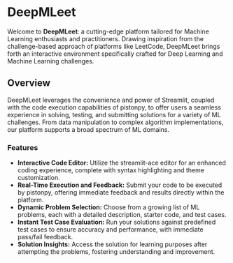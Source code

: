 # DeepMLeet

Welcome to **DeepMLeet**: a cutting-edge platform tailored for Machine Learning enthusiasts and practitioners. Drawing inspiration from the challenge-based approach of platforms like LeetCode, DeepMLeet brings forth an interactive environment specifically crafted for Deep Learning and Machine Learning challenges.

## Overview

DeepMLeet leverages the convenience and power of Streamlit, coupled with the code execution capabilities of pistonpy, to offer users a seamless experience in solving, testing, and submitting solutions for a variety of ML challenges. From data manipulation to complex algorithm implementations, our platform supports a broad spectrum of ML domains.

### Features

- **Interactive Code Editor:** Utilize the streamlit-ace editor for an enhanced coding experience, complete with syntax highlighting and theme customization.
- **Real-Time Execution and Feedback:** Submit your code to be executed by pistonpy, offering immediate feedback and results directly within the platform.
- **Dynamic Problem Selection:** Choose from a growing list of ML problems, each with a detailed description, starter code, and test cases.
- **Instant Test Case Evaluation:** Run your solutions against predefined test cases to ensure accuracy and performance, with immediate pass/fail feedback.
- **Solution Insights:** Access the solution for learning purposes after attempting the problems, fostering understanding and improvement.

